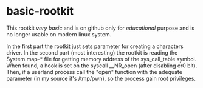 # basic-rootkit
This rootkit *very basic* and is on github only for *educational* purpose and is no longer usable on modern linux system.

In the first part the rootkit just sets parameter for creating a characters driver. 
In the second part (most interesting) the rootkit is reading the System.map-* file for getting memory address of the sys_call_table symbol. When found, a hook is set on the syscall __NR_open (after disabling cr0 bit).
Then, if a userland process call the "open" function with the adequate parameter (in my source it's /tmp/pwn), so the process gain root privileges. 

